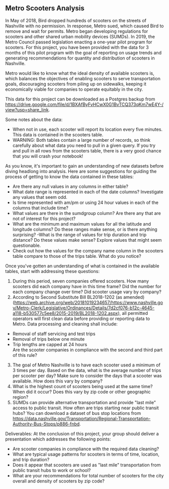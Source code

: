 ## Metro Scooters Analysis
In May of 2018, Bird dropped hundreds of scooters on the streets of Nashville with no permission. In response, Metro sued, which caused Bird to remove and wait for permits. Metro began developing regulations for scooters and other shared urban mobility devices (SUMDs). In 2019, the Metro Council passed legislation enacting a one-year pilot program for scooters. For this project, you have been provided with the data for 3 months of this pilot program with the goal of reporting on usage trends and generating recommendations for quantity and distribution of scooters in Nashville.

Metro would like to know what the ideal density of available scooters is, which balances the objectives of
enabling scooters to serve transportation goals,
discouraging scooters from piling up on sidewalks,
keeping it economically viable for companies to operate equitably in the city.

This data for this project can be downloaded as a Postgres backup from https://drive.google.com/file/d/1BXAfByFvHCwX0G1BvTCQ373qKm7wE4Y-/view?usp=share_link.

Some notes about the data:
* When not in use, each scooter will report its location every five minutes. This data is contained in the scooters table.
* WARNING: Both tables contain a large number of records, so think carefully about what data you need to pull in a given query. If you try and pull in all rows from the scooters table, there is a very good chance that you will crash your notebook!

As you know, it's important to gain an understanding of new datasets before diving headlong into analysis. Here are some suggestions for guiding the process of getting to know the data contained in these tables:
- Are there any null values in any columns in either table?
- What date range is represented in each of the date columns? Investigate any values that seem odd.
- Is time represented with am/pm or using 24 hour values in each of the columns that include time?
- What values are there in the sumdgroup column? Are there any that are not of interest for this project?
- What are the minimum and maximum values for all the latitude and longitude columns? Do these ranges make sense, or is there anything surprising?
-What is the range of values for trip duration and trip distance? Do these values make sense? Explore values that might seem questionable.
- Check out how the values for the company name column in the scooters table compare to those of the trips table. What do you notice?

Once you've gotten an understanding of what is contained in the available tables, start with addressing these questions:
1. During this period, seven companies offered scooters. How many scooters did each company have in this time frame? Did the number for each company change over time? Did scooter usage vary by company?
2. According to Second Substitute Bill BL2018-1202 (as amended) (https://web.archive.org/web/20181019234657/https://www.nashville.gov/Metro-Clerk/Legislative/Ordinances/Details/7d2cf076-b12c-4645-a118-b530577c5ee8/2015-2019/BL2018-1202.aspx), all permitted operators will first clean data before providing or reporting data to Metro. Data processing and cleaning shall include:  
* Removal of staff servicing and test trips  
* Removal of trips below one minute  
* Trip lengths are capped at 24 hours  
Are the scooter companies in compliance with the second and third part of this rule? 
3. The goal of Metro Nashville is to have each scooter used a minimum of 3 times per day. Based on the data, what is the average number of trips per scooter per day? Make sure to consider the days that a scooter was available. How does this vary by company?
4. What is the highest count of scooters being used at the same time? When did it occur? Does this vary by zip code or other geographic region?
4. SUMDs can provide alternative transportation and provide "last mile" access to public transit. How often are trips starting near public transit hubs? You can download a dataset of bus stop locations from https://data.nashville.gov/Transportation/Regional-Transportation-Authority-Bus-Stops/p886-fnbd.

Deliverables:
At the conclusion of this project, your group should deliver a presentation which addresses the following points:
* Are scooter companies in compliance with the required data cleaning?
* What are typical usage patterns for scooters in terms of time, location, and trip duration?
* Does it appear that scooters are used as "last mile" transportation from public transit hubs to work or school?
* What are your recommendations for total number of scooters for the city overall and density of scooters by zip code?
